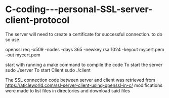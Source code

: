 # C-coding---personal-SSL-server-client-protocol

The server will need to create a certificate for successful connection. to do so use 

openssl req -x509 -nodes -days 365 -newkey rsa:1024 -keyout mycert.pem -out mycert.pem

start with running a make command to compile the code 
To start the server sudo ./server <port number>
To start Client sudo ./client <host> <port number>
  
  The SSL connection code between server and client was retrieved from 
  https://aticleworld.com/ssl-server-client-using-openssl-in-c/
  modifications were made to list files in directories and download said files

